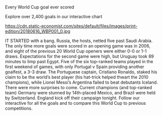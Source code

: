 Every World Cup goal ever scored

Explore over 2,400 goals in our interactive chart

https://cdn.static-economist.com/sites/default/files/images/print-edition/20180616_WBP001_0.jpg

IT STARTED with a bang. Russia, the hosts, netted five past Saudi Arabia. The only time more goals were scored in an opening game was in 2006, and eight of the previous 20 World Cup openers were either 0-0 or 1-1 draws. Expectations for the second game were high, but Uruguay took 89 minutes to limp past Egypt. Five of the six top-ranked teams played in the first weekend of games, with only Portugal v Spain providing another goalfest, a 3-3 draw. The Portuguese captain, Cristiano Ronaldo, staked his claim to be the world’s best player (his hat-trick helped thwart the 2010 champions), while Lionel Messi’s Argentina failed to beat debutants Iceland. There were more surprises to come. Current champions (and top-ranked team) Germany were stunned by 14th-placed Mexico, and Brazil were held by Switzerland. England kick off their campaign tonight. Follow our interactive for all the goals and to compare this World Cup to previous competitions.